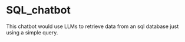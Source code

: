 # SQL_chatbot
This chatbot would use LLMs to retrieve data from an sql database just using a simple query.
